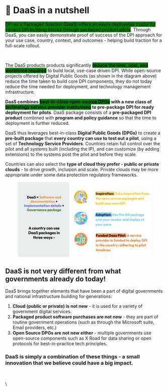 # 🎯 DaaS in a nutshell

<mark style="background-color:green;">DPI as a Packaged Solution (DaaS) offers an easily deployable model for various DPI building blocks through packaged product pilots</mark>. Through DaaS, you can easily demonstrate proof of success of the DPI approach for your use case, country, context, and outcomes - helping build traction for a full-scale rollout. &#x20;

<figure><img src="https://lh7-us.googleusercontent.com/Zr7dKWRwDI3ZorC5MnyrfcuvCDQMQeOLB9PELNf-N8VLCeuqBzCpHtChB-WTNn0YR_KUx85GtvmKuKAg3Ss5pVqPNI_2XmcnE6nlQXJzBm1eRQA3xmyp0xJj-sbt1QJLJ4A-6Xi2t6cvpNwe5lgU4Q4" alt=""><figcaption></figcaption></figure>

The DaaS products products significantly <mark style="background-color:green;">**reduce the time, cost, and workforce required**</mark> to build local, use-case driven DPI. While open-source projects offered by Digital Public Goods (as shown in the diagram above) reduce the time taken to build core DPI components, they do not today reduce the time needed for deployment, and technology management infrastructure.&#x20;

**DaaS combines **<mark style="background-color:green;">**best-in-class open-source DPGs**</mark>** with a new class of **<mark style="background-color:green;">**technology service provider institutions**</mark>** to pre-package DPI for ready deployment for pilots**. DaaS package consists of a **pre-packaged DPI product** combined with **program and policy guidance** so that the time to deployment is further reduced.&#x20;

DaaS thus leverages best-in-class **Digital Public Goods (DPGs)** to create a **pre-built package** that **every country can use to test out a pilot**, using a set of **Technology Service Providers**. Countries retain full control over the pilot and all systems built (including the IP), and can customize (by adding extensions) to the systems post the pilot and before they scale.&#x20;

Countries can also select the **type of cloud they prefer - public or private clouds** - to drive growth, inclusion and scale. Private clouds may be more appropriate under some data protection regulatory frameworks.&#x20;

<figure><img src="../../.gitbook/assets/Annexure slides - How does DaaS work_ (2).jpg" alt=""><figcaption></figcaption></figure>

## DaaS is not very different from what governments already do today!&#x20;

DaaS brings together elements that have been a part of digital governments and national infrastructure building for generations:

1. **Cloud (public or private) is not new** - it is used for a variety of government digital services.&#x20;
2. **Packaged product software purchases are not new** - they are part of routine government operations (such as through the Microsoft suite, Email providers, etc.)&#x20;
3. **Open Source DPGs are not new either** - multiple governments use open-source components such as X Road for data sharing or open protocols for best-in-practice tech principles.&#x20;

### DaaS is simply a combination of these things - a small innovation that we believe could have a big impact.&#x20;

<figure><img src="https://lh7-us.googleusercontent.com/zS1qu0A3BLe8G78nP1t63DPcdXL55yami0NJSBAw_4a6aBkf7cwwH6I0YYfTBxV33um6hc_QOSYkdSMWXVrO4MHglUbrZExiGxkHaVlzepVfMuySxrpEjS1wdTD_JP7JkYTt3V7bwyr4i5PO4zgctug" alt=""><figcaption></figcaption></figure>

\

